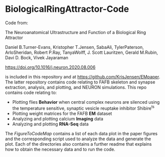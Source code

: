 # BiologicalRingAttractor-Code
 
Code from:

The Neuroanatomical Ultrastructure and Function of a Biological Ring Attractor

Daniel B.Turner-Evans, Kristopher T.Jensen, SabaAli, TylerPaterson, ArloSheridan, Robert P.Ray, TanyaWolff, J. Scott Lauritzen, Gerald M.Rubin, Davi D. Bock, Vivek Jayaraman

https://doi.org/10.1016/j.neuron.2020.08.006

is included in this repository and at https://github.com/KrisJensen/EMpaper. The latter repository contains code relating to FAFB skeleton and synapse extraction, analysis, and plotting, and NEURON simulations. This repo contains code relating to:

- Plotting flies **Behavior** when central complex neurons are silenced using the temperature sensitive, synaptic vesicle reuptake inhibitor Shibire<sup>ts</sup>
- Plotting weight matrices for the FAFB **EM** dataset
- Analyzing and plotting calcium **Imaging** data
- Analyzing and plotting **RNA-Seq** data

The *FigureToCodeMap* contains a list of each data plot in the paper figures and the corresponding script used to analyze the data and generate the plot. Each of the directories also contains a further readme that explains how to obtain the necessary data and to run the code.
